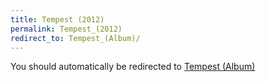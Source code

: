 ```yaml
---
title: Tempest (2012)
permalink: Tempest_(2012)
redirect_to: Tempest_(Album)/
---
```


You should automatically be redirected to [Tempest (Album)](Tempest_(Album)/)
